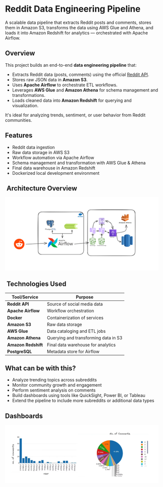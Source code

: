 #  Reddit Data Engineering Pipeline

A scalable data pipeline that extracts Reddit posts and comments, stores them in Amazon S3, transforms the data using AWS Glue and Athena, and loads it into Amazon Redshift for analytics — orchestrated with Apache Airflow.

##  Overview

This project builds an end-to-end **data engineering pipeline** that:

- Extracts Reddit data (posts, comments) using the official [Reddit API](https://www.reddit.com/dev/api/). 
- Stores raw JSON data in **Amazon S3**.
- Uses **Apache Airflow** to orchestrate ETL workflows.
- Leverages **AWS Glue** and **Amazon Athena** for schema management and transformations.
- Loads cleaned data into **Amazon Redshift** for querying and visualization.

It's ideal for analyzing trends, sentiment, or user behavior from Reddit communities.

##  Features

- Reddit data ingestion  
- Raw data storage in AWS S3  
- Workflow automation via Apache Airflow  
- Schema management and transformation with AWS Glue & Athena  
- Final data warehouse in Amazon Redshift  
- Dockerized local development environment  

## ️ Architecture Overview

![Arch](./img/arch.png)


## ️ Technologies Used

| Tool/Service        | Purpose |
|---------------------|---------|
| **Reddit API**      | Source of social media data |
| **Apache Airflow**  | Workflow orchestration |
| **Docker**          | Containerization of services |
| **Amazon S3**       | Raw data storage |
| **AWS Glue**        | Data cataloging and ETL jobs |
| **Amazon Athena**   | Querying and transforming data in S3 |
| **Amazon Redshift** | Final data warehouse for analytics |
| **PostgreSQL**      | Metadata store for Airflow |

##  What can be with this?

* Analyze trending topics across subreddits
* Monitor community growth and engagement
* Perform sentiment analysis on comments
* Build dashboards using tools like QuickSight, Power BI, or Tableau
* Extend the pipeline to include more subreddits or additional data types

## Dashboards

![](./img/dash.png)

